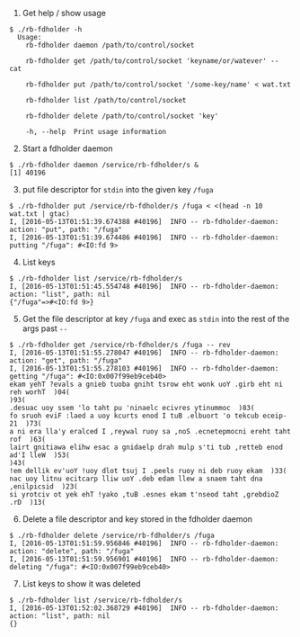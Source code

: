 1. Get help / show usage
```
$ ./rb-fdholder -h
  Usage:
    rb-fdholder daemon /path/to/control/socket

    rb-fdholder get /path/to/control/socket 'keyname/or/watever' -- cat

    rb-fdholder put /path/to/control/socket '/some-key/name' < wat.txt

    rb-fdholder list /path/to/control/socket

    rb-fdholder delete /path/to/control/socket 'key'

    -h, --help  Print usage information
```

2. Start a fdholder daemon
```
$ ./rb-fdholder daemon /service/rb-fdholder/s &
[1] 40196
```

3. put file descriptor for `stdin` into the given key `/fuga`
```
$ ./rb-fdholder put /service/rb-fdholder/s /fuga < <(head -n 10 wat.txt | gtac)
I, [2016-05-13T01:51:39.674388 #40196]  INFO -- rb-fdholder-daemon: action: "put", path: "/fuga"
I, [2016-05-13T01:51:39.674486 #40196]  INFO -- rb-fdholder-daemon: putting "/fuga": #<IO:fd 9>
```

4. List keys
```
$ ./rb-fdholder list /service/rb-fdholder/s
I, [2016-05-13T01:51:45.554748 #40196]  INFO -- rb-fdholder-daemon: action: "list", path: nil
{"/fuga"=>#<IO:fd 9>}
```

5. Get the file descriptor at key `/fuga` and exec as `stdin` into the rest of the args past `--`
```
$ ./rb-fdholder get /service/rb-fdholder/s /fuga -- rev
I, [2016-05-13T01:51:55.278047 #40196]  INFO -- rb-fdholder-daemon: action: "get", path: "/fuga"
I, [2016-05-13T01:51:55.278103 #40196]  INFO -- rb-fdholder-daemon: getting "/fuga": #<IO:0x007f99eb9ceb40>
ekam yehT ?evals a gnieb tuoba gniht tsrow eht wonk uoY .girb eht ni reh worhT  )04(
)93(
.desuac uoy ssem 'lo taht pu 'ninaelc ecivres ytinummoc  )83(
fo sruoh eviF :laed a uoy kcurts enod I tuB .elbuort 'o tekcub eceip-21  )73(
a ni era lla'y eralced I ,reywal ruoy sa ,noS .ecnetepmocni ereht taht rof  )63(
lairt gnitiawa elihw esac a gnidaelp drah mulp s'ti tub ,retteb enod ad'I lleW  )53(
)43(
!em dellik ev'uoY !uoy dlot tsuj I .peels ruoy ni deb ruoy ekam  )33(
nac uoy litnu ecitcarp lliw uoY .deb edam llew a snaem taht dna ,enilpicsid  )23(
si yrotciv ot yek ehT !yako ,tuB .esnes ekam t'nseod taht ,grebdioZ .rD  )13(
```

6. Delete a file descriptor and key stored in the fdholder daemon
```
$ ./rb-fdholder delete /service/rb-fdholder/s /fuga
I, [2016-05-13T01:51:59.956846 #40196]  INFO -- rb-fdholder-daemon: action: "delete", path: "/fuga"
I, [2016-05-13T01:51:59.956901 #40196]  INFO -- rb-fdholder-daemon: deleting "/fuga": #<IO:0x007f99eb9ceb40>
```

7. List keys to show it was deleted
```
$ ./rb-fdholder list /service/rb-fdholder/s
I, [2016-05-13T01:52:02.368729 #40196]  INFO -- rb-fdholder-daemon: action: "list", path: nil
{}
```
